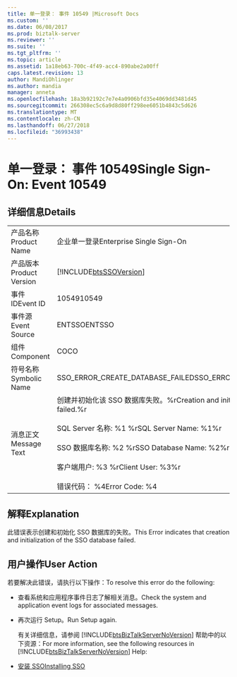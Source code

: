 ```yaml
---
title: 单一登录： 事件 10549 |Microsoft Docs
ms.custom: ''
ms.date: 06/08/2017
ms.prod: biztalk-server
ms.reviewer: ''
ms.suite: ''
ms.tgt_pltfrm: ''
ms.topic: article
ms.assetid: 1a18eb63-700c-4f49-acc4-890abe2a00ff
caps.latest.revision: 13
author: MandiOhlinger
ms.author: mandia
manager: anneta
ms.openlocfilehash: 18a3b92192c7e7e4a0906bfd35e4069dd3481d45
ms.sourcegitcommit: 266308ec5c6a9d8d80ff298ee6051b4843c5d626
ms.translationtype: MT
ms.contentlocale: zh-CN
ms.lasthandoff: 06/27/2018
ms.locfileid: "36993438"
---
```

# <a name="single-sign-on-event-10549"></a><span data-ttu-id="13ef8-102">单一登录： 事件 10549</span><span class="sxs-lookup"><span data-stu-id="13ef8-102">Single Sign-On: Event 10549</span></span>
## <a name="details"></a><span data-ttu-id="13ef8-103">详细信息</span><span class="sxs-lookup"><span data-stu-id="13ef8-103">Details</span></span>  

|                 |                                                                                                                                                                                          |
|-----------------|------------------------------------------------------------------------------------------------------------------------------------------------------------------------------------------|
|  <span data-ttu-id="13ef8-104">产品名称</span><span class="sxs-lookup"><span data-stu-id="13ef8-104">Product Name</span></span>   |                                                                                <span data-ttu-id="13ef8-105">企业单一登录</span><span class="sxs-lookup"><span data-stu-id="13ef8-105">Enterprise Single Sign-On</span></span>                                                                                 |
| <span data-ttu-id="13ef8-106">产品版本</span><span class="sxs-lookup"><span data-stu-id="13ef8-106">Product Version</span></span> |                                                                [!INCLUDE[btsSSOVersion](../includes/btsssoversion-md.md)]                                                                |
|    <span data-ttu-id="13ef8-107">事件 ID</span><span class="sxs-lookup"><span data-stu-id="13ef8-107">Event ID</span></span>     |                                                                                          <span data-ttu-id="13ef8-108">10549</span><span class="sxs-lookup"><span data-stu-id="13ef8-108">10549</span></span>                                                                                           |
|  <span data-ttu-id="13ef8-109">事件源</span><span class="sxs-lookup"><span data-stu-id="13ef8-109">Event Source</span></span>   |                                                                                          <span data-ttu-id="13ef8-110">ENTSSO</span><span class="sxs-lookup"><span data-stu-id="13ef8-110">ENTSSO</span></span>                                                                                          |
|    <span data-ttu-id="13ef8-111">组件</span><span class="sxs-lookup"><span data-stu-id="13ef8-111">Component</span></span>    |                                                                                            <span data-ttu-id="13ef8-112">CO</span><span class="sxs-lookup"><span data-stu-id="13ef8-112">CO</span></span>                                                                                            |
|  <span data-ttu-id="13ef8-113">符号名称</span><span class="sxs-lookup"><span data-stu-id="13ef8-113">Symbolic Name</span></span>  |                                                                             <span data-ttu-id="13ef8-114">SSO_ERROR_CREATE_DATABASE_FAILED</span><span class="sxs-lookup"><span data-stu-id="13ef8-114">SSO_ERROR_CREATE_DATABASE_FAILED</span></span>                                                                             |
|  <span data-ttu-id="13ef8-115">消息正文</span><span class="sxs-lookup"><span data-stu-id="13ef8-115">Message Text</span></span>   | <span data-ttu-id="13ef8-116">创建并初始化该 SSO 数据库失败。%r</span><span class="sxs-lookup"><span data-stu-id="13ef8-116">Creation and initialization of the SSO database failed.%r</span></span><br /><br /> <span data-ttu-id="13ef8-117">SQL Server 名称: %1 %r</span><span class="sxs-lookup"><span data-stu-id="13ef8-117">SQL Server Name: %1%r</span></span><br /><br /> <span data-ttu-id="13ef8-118">SSO 数据库名称: %2 %r</span><span class="sxs-lookup"><span data-stu-id="13ef8-118">SSO Database Name: %2%r</span></span><br /><br /> <span data-ttu-id="13ef8-119">客户端用户: %3 %r</span><span class="sxs-lookup"><span data-stu-id="13ef8-119">Client User: %3%r</span></span><br /><br /> <span data-ttu-id="13ef8-120">错误代码： %4</span><span class="sxs-lookup"><span data-stu-id="13ef8-120">Error Code: %4</span></span> |

## <a name="explanation"></a><span data-ttu-id="13ef8-121">解释</span><span class="sxs-lookup"><span data-stu-id="13ef8-121">Explanation</span></span>  
 <span data-ttu-id="13ef8-122">此错误表示创建和初始化 SSO 数据库的失败。</span><span class="sxs-lookup"><span data-stu-id="13ef8-122">This Error indicates that creation and initialization of the SSO database failed.</span></span>  

## <a name="user-action"></a><span data-ttu-id="13ef8-123">用户操作</span><span class="sxs-lookup"><span data-stu-id="13ef8-123">User Action</span></span>  
 <span data-ttu-id="13ef8-124">若要解决此错误，请执行以下操作：</span><span class="sxs-lookup"><span data-stu-id="13ef8-124">To resolve this error do the following:</span></span>  

- <span data-ttu-id="13ef8-125">查看系统和应用程序事件日志了解相关消息。</span><span class="sxs-lookup"><span data-stu-id="13ef8-125">Check the system and application event logs for associated messages.</span></span>  

- <span data-ttu-id="13ef8-126">再次运行 Setup。</span><span class="sxs-lookup"><span data-stu-id="13ef8-126">Run Setup again.</span></span>  

  <span data-ttu-id="13ef8-127">有关详细信息，请参阅 [!INCLUDE[btsBizTalkServerNoVersion](../includes/btsbiztalkservernoversion-md.md)] 帮助中的以下资源：</span><span class="sxs-lookup"><span data-stu-id="13ef8-127">For more information, see the following resources in [!INCLUDE[btsBizTalkServerNoVersion](../includes/btsbiztalkservernoversion-md.md)] Help:</span></span>  

- [<span data-ttu-id="13ef8-128">安装 SSO</span><span class="sxs-lookup"><span data-stu-id="13ef8-128">Installing SSO</span></span>](../core/installing-sso.md)
